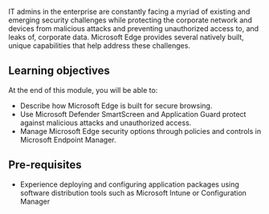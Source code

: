 IT admins in the enterprise are constantly facing a myriad of existing and emerging security challenges while protecting the corporate network and devices from malicious attacks and preventing unauthorized access to, and leaks of, corporate data. Microsoft Edge provides several natively built, unique capabilities that help address these challenges.

## Learning objectives

At the end of this module, you will be able to:

- Describe how Microsoft Edge is built for secure browsing.
- Use Microsoft Defender SmartScreen and Application Guard protect against malicious attacks and unauthorized access.
- Manage Microsoft Edge security options through policies and controls in Microsoft Endpoint Manager.

## Pre-requisites

- Experience deploying and configuring application packages using software distribution tools such as Microsoft Intune or Configuration Manager
